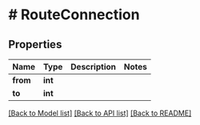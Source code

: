 # # RouteConnection

## Properties

Name | Type | Description | Notes
------------ | ------------- | ------------- | -------------
**from** | **int** |  |
**to** | **int** |  |

[[Back to Model list]](../../README.md#models) [[Back to API list]](../../README.md#endpoints) [[Back to README]](../../README.md)
